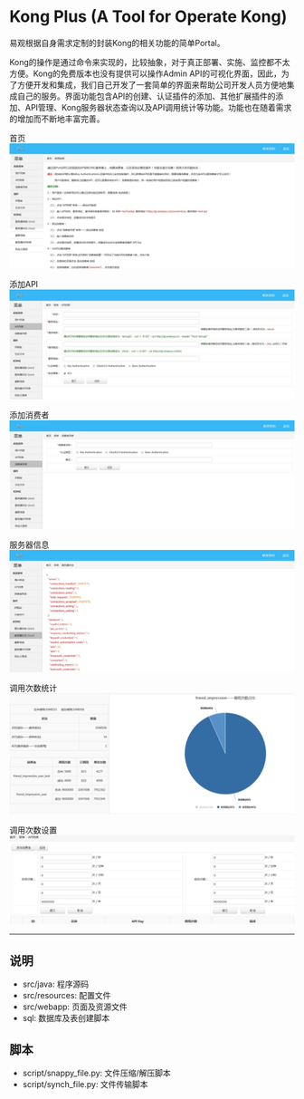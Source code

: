 # Kong Plus (A Tool for Operate Kong)

易观根据自身需求定制的封装Kong的相关功能的简单Portal。

Kong的操作是通过命令来实现的，比较抽象，对于真正部署、实施、监控都不太方便。Kong的免费版本也没有提供可以操作Admin API的可视化界面，因此，为了方便开发和集成，我们自己开发了一套简单的界面来帮助公司开发人员方便地集成自己的服务。界面功能包含API的创建、认证插件的添加、其他扩展插件的添加、API管理、Kong服务器状态查询以及API调用统计等功能。功能也在随着需求的增加而不断地丰富完善。


首页
![index](/img/index.jpg)

添加API
![api](/img/addapi.jpg)

添加消费者
![api](/img/addconsumer.jpg)

服务器信息
![info](/img/sinfo.jpg)

调用次数统计
![call](/img/count1.jpg)

调用次数设置
![call](/img/count2.jpg)


------

## 说明
 - src/java: 程序源码
 - src/resources: 配置文件
 - src/webapp: 页面及资源文件
 - sql: 数据库及表创建脚本

## 脚本
 - script/snappy_file.py: 文件压缩/解压脚本
 - script/synch_file.py: 文件传输脚本
